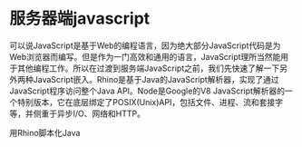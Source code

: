 # 服务器端javascript

可以说JavaScript是基于Web的编程语言，因为绝大部分JavaScript代码是为Web浏览器而编写。但是作为一门高效和通用的语言，JavaScript理所当然能用于其他编程工作。所以在过渡到服务端JavaScript之前，我们先快速了解一下另外两种JavaScript嵌入。Rhino是基于Java的JavaScript解析器，实现了通过JavaScript程序访问整个Java API。Node是Google的V8 JavaScript解析器的一个特别版本，它在底层绑定了POSIX(Unix)API，包括文件、进程、流和套接字等，并侧重于异步I/O、网络和HTTP。

用Rhino脚本化Java
